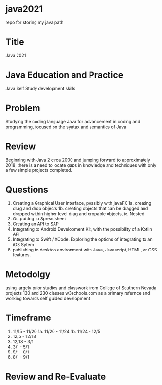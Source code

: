 # java2021
repo for storing my java path

# Title 
Java 2021

# Java Education and Practice
Java Self Study development skills

# Problem
Studying the coding language Java for advancement in coding and programming, focused on the syntax and semantics of Java

# Review
Beginning with Java 2 circa 2000 and jumping forward to approximately 2018, there is a need to locate gaps in knowledge and techniques with only a few simple projects completed.

# Questions
1. Creating a Graphical User interface, possibly with javaFX
1a. creating drag and drop objects
1b. creating objects that can be dragged and dropped within higher level drag and dropable objects, ie. Nested
2. Outputting to Spreadsheet
3. Creating an API to SAP
4. Integrating to Android Development Kit, with the possibility of a Kotlin API
5. Integrating to Swift / XCode. Exploring the options of integrating to an iOS Sytem
6. publishing to desktop environment with Java, Javascript, HTML, or CSS features.

# Metodolgy
using largely prior studies and classwork from College of Southern Nevada projects 130 and 230 classes
w3schools.com as a primary refernce and working towards self guided development

# Timeframe
1. 11/15 - 11/20
1a. 11/20 - 11/24
1b. 11/24 - 12/5
2. 12/5 - 12/18
3. 12/18 - 3/1
4. 3/1 - 5/1
5. 5/1 - 8/1
6. 8/1 - 9/1

# Review and Re-Evaluate
